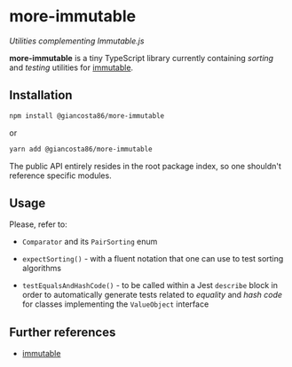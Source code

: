 # more-immutable

_Utilities complementing Immutable.js_

**more-immutable** is a tiny TypeScript library currently containing _sorting_ and _testing_ utilities for [immutable](https://www.npmjs.com/package/immutable).

## Installation

```bash
npm install @giancosta86/more-immutable
```

or

```bash
yarn add @giancosta86/more-immutable
```

The public API entirely resides in the root package index, so one shouldn't reference specific modules.

## Usage

Please, refer to:

- `Comparator` and its `PairSorting` enum

- `expectSorting()` - with a fluent notation that one can use to test sorting algorithms

- `testEqualsAndHashCode()` - to be called within a Jest `describe` block in order to automatically generate tests related to _equality_ and _hash code_ for classes implementing the `ValueObject` interface

## Further references

- [immutable](https://www.npmjs.com/package/immutable)
